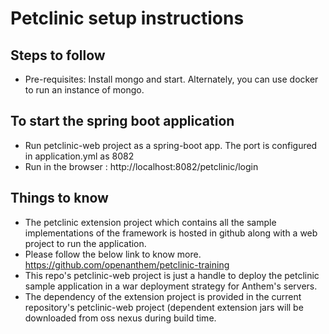 Petclinic setup instructions
=======================
   

## Steps to follow
* Pre-requisites: Install mongo and start. Alternately, you can use docker to run an instance of mongo.

## To start the spring boot application
* Run petclinic-web project as a spring-boot app. The port is configured in application.yml as 8082
* Run in the browser : http://localhost:8082/petclinic/login

## Things to know
* The petclinic extension project which contains all the sample implementations of the framework is hosted in github along with a web project to run the application.
* Please follow the below link to know more.
	https://github.com/openanthem/petclinic-training 
* This repo's petclinic-web project is just a handle to deploy the petclinic sample application in a war deployment strategy for Anthem's servers.
* The dependency of the extension project is provided in the current repository's petclinic-web project (dependent extension jars will be downloaded from oss nexus during build time.
